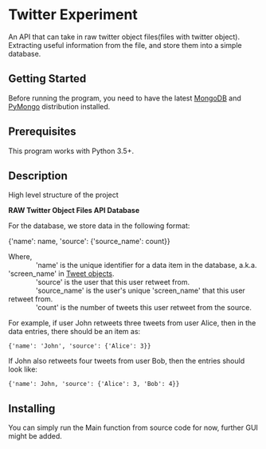 # Twitter Experiment
An API that can take in raw twitter object files(files with twitter object). Extracting useful information from the file, and store them into a simple database.


## Getting Started
Before running the program, you need to have the latest [MongoDB][1] and  [PyMongo][2] distribution installed.

## Prerequisites
This program works with Python 3.5+.

## Description
High level structure of the project

**RAW Twitter Object Files  API  Database**

For the database, we store data in the following format:  

{'name': name, 'source': {'source_name': count}}

Where,  
    &nbsp;&nbsp;&nbsp;&nbsp;&nbsp;&nbsp;&nbsp;&nbsp;&nbsp;&nbsp;&nbsp;&nbsp;&nbsp;&nbsp;'name' is the unique identifier for a data item in the database, a.k.a. 'screen_name' in [Tweet objects][3].  
    &nbsp;&nbsp;&nbsp;&nbsp;&nbsp;&nbsp;&nbsp;&nbsp;&nbsp;&nbsp;&nbsp;&nbsp;&nbsp;&nbsp;'source' is the user that this user retweet from.  
    &nbsp;&nbsp;&nbsp;&nbsp;&nbsp;&nbsp;&nbsp;&nbsp;&nbsp;&nbsp;&nbsp;&nbsp;&nbsp;&nbsp;'source_name' is the user's unique 'screen_name' that this user retweet from.  
    &nbsp;&nbsp;&nbsp;&nbsp;&nbsp;&nbsp;&nbsp;&nbsp;&nbsp;&nbsp;&nbsp;&nbsp;&nbsp;&nbsp;'count' is the number of tweets this user retweet from the source.  

For example, if user John retweets three tweets from user Alice, then in the data entries, there should be an item as:  

    {'name': 'John', 'source': {'Alice': 3}}  
If John also retweets four tweets from user Bob, then the entries should look like:  

    {'name': John, 'source': {'Alice': 3, 'Bob': 4}}


## Installing
You can simply run the Main function from source code for now, further GUI might be added.


[1]:https://docs.mongodb.com/manual/installation/
[2]:https://pymongo.readthedocs.io/en/stable/
[3]:https://developer.twitter.com/en/docs/tweets/data-dictionary/overview/tweet-object